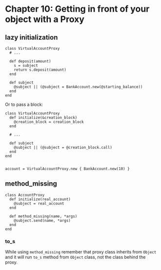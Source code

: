 # Chapter 10: Getting in front of your object with a Proxy

## lazy initialization

```
class VirtualAccountProxy
  # ...

  def deposit(amount)
    s = subject
    return s.deposit(amount)
  end

  def subject
    @subject || (@subject = BankAccount.new(@starting_balance))
  end
end
```

Or to pass a block:

```
class VirtualAccountProxy
  def initialize(&creation_block)
    @creation_block = creation_block
  end

  # ...

  def subject
    @subject || (@subject = @creation_block.call)
  end
end


account = VirtualAccountProxy.new { BankAccount.new(10) }
```

## method_missing

```
class AccountProxy
  def initialize(real_account)
    @subject = real_account
  end

  def method_missing(name, *args)
    @subject.send(name, *args)
  end
end
```

### to_s

While using `method_missing` remember that proxy class inherits from `Object` and it will run `to_s` method from `Object` class, not the class behind the proxy.
